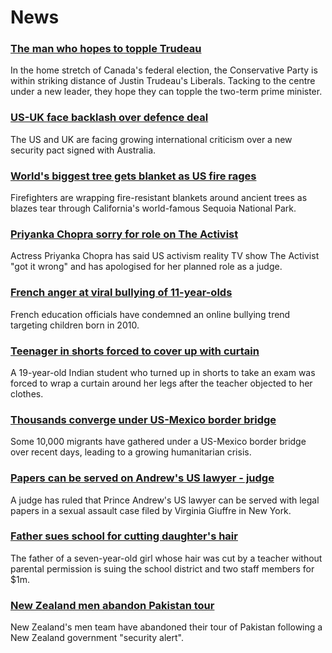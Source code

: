 # News
### [The man who hopes to topple Trudeau](https://www.bbc.com/news/world-us-canada-58587402)
In the home stretch of Canada's federal election, the Conservative Party is within striking distance of Justin Trudeau's Liberals. Tacking to the centre under a new leader, they hope they can topple the two-term prime minister.  
### [US-UK face backlash over defence deal](https://www.bbc.com/news/world-58592613)
The US and UK are facing growing international criticism over a new security pact signed with Australia.
### [World's biggest tree gets blanket as US fire rages](https://www.bbc.com/news/world-us-canada-58592376)
Firefighters are wrapping fire-resistant blankets around ancient trees as blazes tear through California's world-famous Sequoia National Park.
### [Priyanka Chopra sorry for role on The Activist](https://www.bbc.com/news/newsbeat-58587699)
Actress Priyanka Chopra has said US activism reality TV show The Activist "got it wrong" and has apologised for her planned role as a judge.
### [French anger at viral bullying of 11-year-olds](https://www.bbc.com/news/world-europe-58595288)
French education officials have condemned an online bullying trend targeting children born in 2010. 
### [Teenager in shorts forced to cover up with curtain](https://www.bbc.com/news/world-asia-india-58592986)
A 19-year-old Indian student who turned up in shorts to take an exam was forced to wrap a curtain around her legs after the teacher objected to her clothes.
### [Thousands converge under US-Mexico border bridge](https://www.bbc.com/news/world-us-canada-58593632)
Some 10,000 migrants have gathered under a US-Mexico border bridge over recent days, leading to a growing humanitarian crisis. 
### [Papers can be served on Andrew's US lawyer - judge](https://www.bbc.com/news/uk-58593836)
A judge has ruled that Prince Andrew's US lawyer can be served with legal papers in a sexual assault case filed by Virginia Giuffre in New York.
### [Father sues school for cutting daughter's hair](https://www.bbc.com/news/world-us-canada-58591006)
The father of a seven-year-old girl whose hair was cut by a teacher without parental permission is suing the school district and two staff members for $1m.
### [New Zealand men abandon Pakistan tour](https://www.bbc.com/sport/cricket/58596722)
New Zealand's men team have abandoned their tour of Pakistan following a New Zealand government "security alert". 
